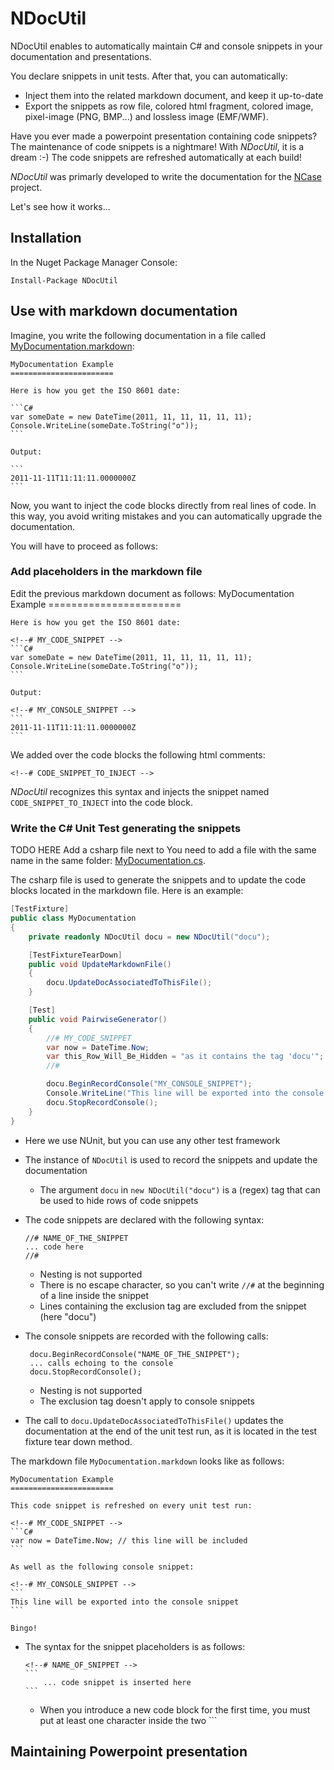 NDocUtil
========

NDocUtil enables to automatically maintain C# and console snippets in your documentation and presentations. 

You declare snippets in unit tests. After that, you can automatically:

- Inject them into the related markdown document, and keep it up-to-date 
- Export the snippets as row file, colored html fragment, colored image, pixel-image  (PNG, BMP...) and lossless image (EMF/WMF).

Have you ever made a powerpoint presentation containing code snippets? The maintenance of code snippets is a nightmare! With *NDocUtil*, it is a dream :-) The code snippets are refreshed automatically at each build!
  
*NDocUtil* was primarly developed to write the documentation for the [NCase] project. 

Let's see how it works...

Installation
------------

In the Nuget Package Manager Console:

```
Install-Package NDocUtil
```

Use with markdown documentation
----------------------------------

Imagine, you write the following documentation in a file called [MyDocumentation.markdown][MyDocumentation_markdown]:

	MyDocumentation Example
	=======================
	
	Here is how you get the ISO 8601 date:

	```C#
    var someDate = new DateTime(2011, 11, 11, 11, 11, 11);
	Console.WriteLine(someDate.ToString("o"));
	```
	
    Output:

	```
	2011-11-11T11:11:11.0000000Z
	```

Now, you want to inject the code blocks directly from real lines of code. In this way, you avoid writing mistakes and you can automatically upgrade the documentation.

You will have to proceed as follows:

### Add placeholders in the markdown file

Edit the previous markdown document as follows:
	MyDocumentation Example
	=======================
	
	Here is how you get the ISO 8601 date:

	<!--# MY_CODE_SNIPPET -->
	```C#
    var someDate = new DateTime(2011, 11, 11, 11, 11, 11);
	Console.WriteLine(someDate.ToString("o"));
	```
	
    Output:

	<!--# MY_CONSOLE_SNIPPET -->
	```
	2011-11-11T11:11:11.0000000Z
	```

We added over the code blocks the following html comments:

    <!--# CODE_SNIPPET_TO_INJECT -->

*NDocUtil* recognizes this syntax and injects the snippet named `CODE_SNIPPET_TO_INJECT` into the code block.

### Write the C# Unit Test generating the snippets

TODO HERE
Add a csharp file next to You need to add a file with the same name in the same folder: [MyDocumentation.cs][MyDocumentation_cs].

The csharp file is used to generate the snippets and to update the code blocks located in the markdown file. Here is an example: 

```C#
[TestFixture]
public class MyDocumentation
{
    private readonly NDocUtil docu = new NDocUtil("docu");

    [TestFixtureTearDown]
    public void UpdateMarkdownFile()
    {
        docu.UpdateDocAssociatedToThisFile();
    }

    [Test]
    public void PairwiseGenerator()
    {
        //# MY_CODE_SNIPPET
        var now = DateTime.Now;
        var this_Row_Will_Be_Hidden = "as it contains the tag 'docu'";
        //#

        docu.BeginRecordConsole("MY_CONSOLE_SNIPPET");
        Console.WriteLine("This line will be exported into the console snippet");
        docu.StopRecordConsole();
    }
}
```

- Here we use NUnit, but you can use any other test framework
- The instance of `NDocUtil` is used to record the snippets and update the documentation
	- The argument `docu` in `new NDocUtil("docu")` is a (regex) tag that can be used to hide rows of code snippets
- The code snippets are declared with the following syntax:

      //# NAME_OF_THE_SNIPPET
      ... code here
	  //#
    - Nesting is not supported 
    - There is no escape character, so you can't write `//#` at the beginning of a line inside the snippet
    - Lines containing the exclusion tag are excluded from the snippet (here "docu")
- The console snippets are recorded with the following calls:

       docu.BeginRecordConsole("NAME_OF_THE_SNIPPET");
       ... calls echoing to the console
       docu.StopRecordConsole();
	- Nesting is not supported
	- The exclusion tag doesn't apply to console snippets
- The call to `docu.UpdateDocAssociatedToThisFile()` updates the documentation at the end of the unit test run, as it is located in the test fixture tear down method. 

The markdown file `MyDocumentation.markdown` looks like as follows: 

	MyDocumentation Example
	=======================
	
	This code snippet is refreshed on every unit test run:
	
	<!--# MY_CODE_SNIPPET -->
	```C#
	var now = DateTime.Now; // this line will be included
	```
	
	As well as the following console snippet:
	
	<!--# MY_CONSOLE_SNIPPET -->
	```
	This line will be exported into the console snippet
	```

    Bingo!

- The syntax for the snippet placeholders is as follows:

      <!--# NAME_OF_SNIPPET -->
      ```
          ... code snippet is inserted here
      ``` 
    - When you introduce a new code block for the first time, you must put at least one character inside the two  ```

Maintaining Powerpoint presentation
-----------------------------------



[MyDocumentation_markdown]: MyDocumentation.markdown 
[MyDocumentation_cs]: MyDocumentation.cs 
[NCase]: https://github.com/jeromerg/NCase

